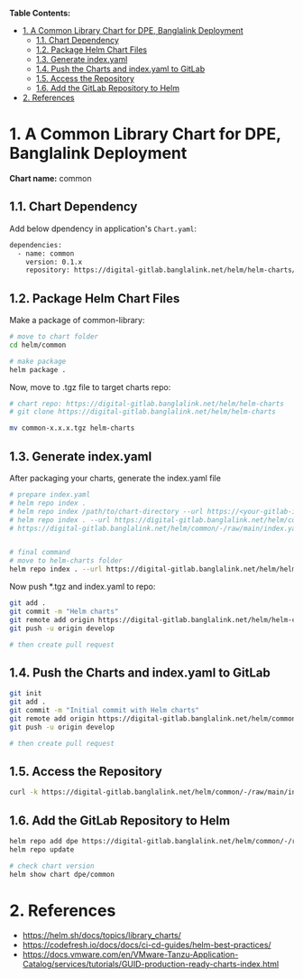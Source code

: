 **Table Contents:**
- [1. A Common Library Chart for DPE, Banglalink Deployment](#1-a-common-library-chart-for-dpe-banglalink-deployment)
  - [1.1. Chart Dependency](#11-chart-dependency)
  - [1.2. Package Helm Chart Files](#12-package-helm-chart-files)
  - [1.3. Generate index.yaml](#13-generate-indexyaml)
  - [1.4. Push the Charts and index.yaml to GitLab](#14-push-the-charts-and-indexyaml-to-gitlab)
  - [1.5. Access the Repository](#15-access-the-repository)
  - [1.6. Add the GitLab Repository to Helm](#16-add-the-gitlab-repository-to-helm)
- [2. References](#2-references)


# 1. A Common Library Chart for DPE, Banglalink Deployment

**Chart name:** common


## 1.1. Chart Dependency
Add below dpendency in application's `Chart.yaml`:
```bash
dependencies:
  - name: common
    version: 0.1.x
    repository: https://digital-gitlab.banglalink.net/helm/helm-charts/-/raw/main/
```

## 1.2. Package Helm Chart Files
Make a package of common-library:
```bash
# move to chart folder
cd helm/common

# make package
helm package .
```

Now, move to .tgz file to target charts repo:
```bash
# chart repo: https://digital-gitlab.banglalink.net/helm/helm-charts
# git clone https://digital-gitlab.banglalink.net/helm/helm-charts

mv common-x.x.x.tgz helm-charts
```

## 1.3. Generate index.yaml

After packaging your charts, generate the index.yaml file
```bash
# prepare index.yaml
# helm repo index .
# helm repo index /path/to/chart-directory --url https://<your-gitlab-instance>/helm-charts/-/raw/main
# helm repo index . --url https://digital-gitlab.banglalink.net/helm/common/-/raw/main
# https://digital-gitlab.banglalink.net/helm/common/-/raw/main/index.yaml?ref_type=heads


# final command
# move to helm-charts folder
helm repo index . --url https://digital-gitlab.banglalink.net/helm/helm-charts/-/raw/main
```

Now push *.tgz and index.yaml to repo:
```bash
git add .
git commit -m "Helm charts"
git remote add origin https://digital-gitlab.banglalink.net/helm/helm-charts.git
git push -u origin develop

# then create pull request
```


## 1.4. Push the Charts and index.yaml to GitLab

```bash
git init
git add .
git commit -m "Initial commit with Helm charts"
git remote add origin https://digital-gitlab.banglalink.net/helm/common.git
git push -u origin develop

# then create pull request
```


## 1.5. Access the Repository

```bash
curl -k https://digital-gitlab.banglalink.net/helm/common/-/raw/main/index.yaml
```


## 1.6. Add the GitLab Repository to Helm
```bash
helm repo add dpe https://digital-gitlab.banglalink.net/helm/common/-/raw/main
helm repo update

# check chart version
helm show chart dpe/common
```



# 2. References
- https://helm.sh/docs/topics/library_charts/
- https://codefresh.io/docs/docs/ci-cd-guides/helm-best-practices/
- https://docs.vmware.com/en/VMware-Tanzu-Application-Catalog/services/tutorials/GUID-production-ready-charts-index.html